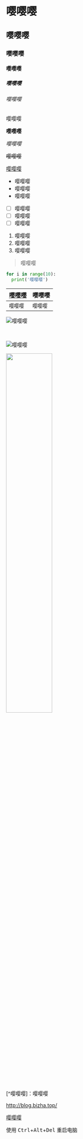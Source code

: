 # 嘤嘤嘤

## 嘤嘤嘤

### 嘤嘤嘤

#### 嘤嘤嘤

##### 嘤嘤嘤

###### 嘤嘤嘤

嘤嘤嘤

**嘤嘤嘤**

*嘤嘤嘤*

~~嘤嘤嘤~~

<u>嘤嘤嘤</u>

- 嘤嘤嘤
- 嘤嘤嘤
- 嘤嘤嘤

- [ ] 嘤嘤嘤
- [ ] 嘤嘤嘤
- [ ] 嘤嘤嘤

1. 嘤嘤嘤
2. 嘤嘤嘤
3. 嘤嘤嘤

> 嘤嘤嘤

```python
for i in range(10):
  print('嘤嘤嘤')
```

|[嘤嘤嘤](https://blog.bizha.top/)|嘤嘤嘤|
|--|--|
|`嘤嘤嘤`|`嘤嘤嘤`|

![嘤嘤嘤](https://cdn.bizha.top/Mypic/favicon.ico)

<br/>

![嘤嘤嘤](https://cdn.bizha.top/Mypic/favicon.ico "嘤嘤嘤")

<img src="https://cdn.bizha.top/Mypic/favicon.ico" width="50%">

<br/>

<br/>

<br/>

[^嘤嘤嘤]：嘤嘤嘤

<http://blog.bizha.top/>

[嘤嘤嘤][1]

[1]: http://blog.bizha.top/

使用 <kbd>Ctrl</kbd>+<kbd>Alt</kbd>+<kbd>Del</kbd> 重启电脑
